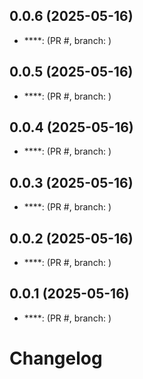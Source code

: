 ## 0.0.6 (2025-05-16)
- ****:  (PR #, branch: )

## 0.0.5 (2025-05-16)
- ****:  (PR #, branch: )

## 0.0.4 (2025-05-16)
- ****:  (PR #, branch: )

## 0.0.3 (2025-05-16)
- ****:  (PR #, branch: )

## 0.0.2 (2025-05-16)
- ****:  (PR #, branch: )

## 0.0.1 (2025-05-16)
- ****:  (PR #, branch: )

# Changelog
